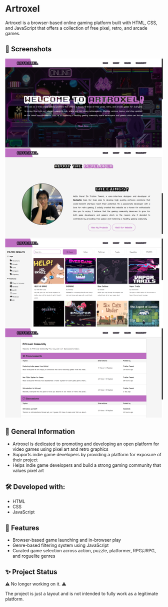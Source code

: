# Artroxel

Artroxel is a browser-based online gaming platform built with HTML, CSS, and JavaScript that offers a collection of free pixel, retro, and arcade games.

## 📸 Screenshots

<img src="/assets/images/screenshot1.png">
<img src="/assets/images/screenshot2.png">
<img src="/assets/images/screenshot3.png">
<img src="/assets/images/screenshot4.png">

## 📄 General Information

- Artroxel is dedicated to promoting and developing an open platform for video games using pixel art and retro graphics</li>
- Supports indie game developers by providing a platform for exposure of their project</li>
- Helps indie game developers and build a strong gaming community that values pixel art</li>

## 🛠️ Developed with:

- HTML
- CSS
- JavaScript


## 📌 Features

- Browser-based game launching and in-browser play
- Genre-based filtering system using JavaScript
- Curated game selection across action, puzzle, platformer, RPG/JRPG, and roguelite genres

## ✨ Project Status
⚠️ No longer working on it. ⚠️

The project is just a layout and is not intended to fully work as a legitimate platform.</p>
